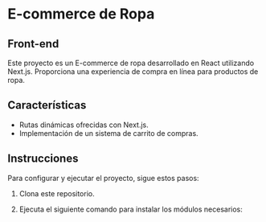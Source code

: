 # E-commerce de Ropa

## Front-end

Este proyecto es un E-commerce de ropa desarrollado en React utilizando Next.js. Proporciona una experiencia de compra en línea para productos de ropa.

## Características

- Rutas dinámicas ofrecidas con Next.js.
- Implementación de un sistema de carrito de compras.

## Instrucciones

Para configurar y ejecutar el proyecto, sigue estos pasos:

1. Clona este repositorio.

2. Ejecuta el siguiente comando para instalar los módulos necesarios:
